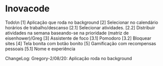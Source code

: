 # Inovacode

Todo\n
  [1] Aplicação que roda no background
	[2] Selecionar no calendário horários de trabalho/descanso
		  [2.1] Selecionar atividades.
    [2.2] Distribuir atividades na semana baseando-se na prioridade (matriz de eisenhower)/Greg
  [3] Assistente de foco
    [3.1] Pomodoro
    [3.2] Bloquear sites
	[4]  Tela bonita com botão bonito
	[5] Gamificação com recompensas pessoais
		[5.1] 	Nome e experiência
    
ChangeLog:
  Gregory-2/08/20: Aplicação roda no background
